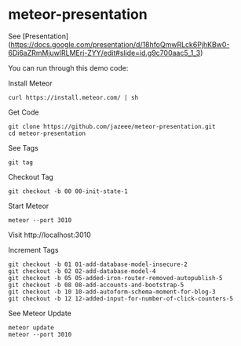 # meteor-presentation

See [Presentation] (https://docs.google.com/presentation/d/18hfoQmwRLck6PjhKBw0-6Di6aZRmMjuwlRLMErj-ZYY/edit#slide=id.g9c700aac5_1_3)

You can run through this demo code:

Install Meteor

    curl https://install.meteor.com/ | sh

Get Code

    git clone https://github.com/jazeee/meteor-presentation.git
    cd meteor-presentation

See Tags

    git tag

Checkout Tag

    git checkout -b 00 00-init-state-1

Start Meteor

    meteor --port 3010

Visit http://localhost:3010

Increment Tags

    git checkout -b 01 01-add-database-model-insecure-2
    git checkout -b 02 02-add-database-model-4
    git checkout -b 05 05-added-iron-router-removed-autopublish-5
    git checkout -b 08 08-add-accounts-and-bootstrap-5
    git checkout -b 10 10-add-autoform-schema-moment-for-blog-3 
    git checkout -b 12 12-added-input-for-number-of-click-counters-5

See Meteor Update
    
	meteor update
	meteor --port 3010

